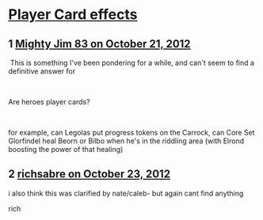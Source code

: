 # [Player Card effects](https://community.fantasyflightgames.com/topic/73089-player-card-effects/)

## 1 [Mighty Jim 83 on October 21, 2012](https://community.fantasyflightgames.com/topic/73089-player-card-effects/?do=findComment&comment=712751)

 This is something I've been pondering for a while, and can't seem to find a definitive answer for

 

Are heroes player cards?

 

for example, can Legolas put progress tokens on the Carrock, can Core Set Glorfindel heal Beorn or Bilbo when he's in the riddling area (with Elrond boosting the power of that healing) 

## 2 [richsabre on October 23, 2012](https://community.fantasyflightgames.com/topic/73089-player-card-effects/?do=findComment&comment=714055)

i also think this was clarified by nate/caleb- but again cant find anything

rich

